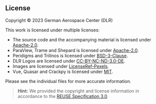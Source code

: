 ## License

Copyright © 2023 German Aerospace Center (DLR)

This work is licensed under multiple licenses:
- The source code and the accompanying material is licensed under [Apache-2.0](LICENSES/Apache-2.0.txt).
- ParaView, Trame and Shepard is licensed under [Apache-2.0](LICENSES/Apache-2.0.txt).
- Peridigms and Trilinos is licensed under [BSD-3-Clause](LICENSES/BSD-3-Clause.txt).
- DLR Logos are licensed under [CC-BY-NC-ND-3.0-DE](LICENSES/CC-BY-NC-ND-3.0-DE.txt).
- Images are licensed under [LicenseRef-Pexels](LICENSES/LicenseRef-Pexels.txt).
- Vue, Quasar and Crackpy is licensed under [MIT](LICENSES/MIT.txt).

Please see the individual files for more accurate information.

> **Hint:** We provided the copyright and license information in accordance to the [REUSE Specification 3.0](https://reuse.software/spec/).
